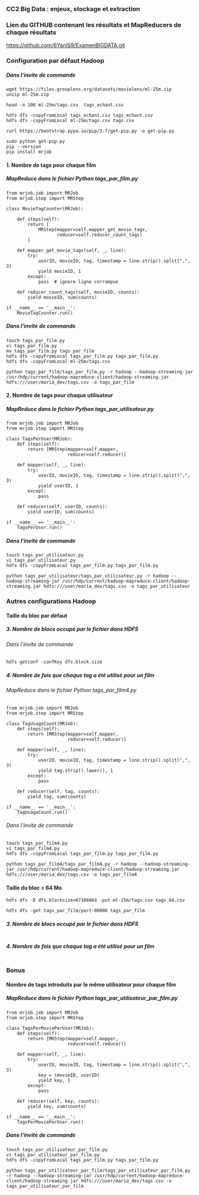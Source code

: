 ### CC2 Big Data : enjeux, stockage et extraction

### Lien du GITHUB contenant les résultats et MapReducers de chaque résultats 
https://github.com/6YanIS9/ExamenBIGDATA.git

### Configuration par défaut Hadoop

##### Dans l'invite de commande
```
wget https://files.grouplens.org/datasets/movielens/ml-25m.zip
unzip ml-25m.zip 
```
```
head -n 100 ml-25m/tags.csv  tags_echant.csv
```
```
hdfs dfs -copyFromLocal tags_echant.csv tags_echant.csv
hdfs dfs -copyFromLocal ml-25m/tags.csv tags.csv
```
```
curl https://bootstrap.pypa.io/pip/2.7/get-pip.py -o get-pip.py
```
```
sudo python get-pip.py
pip --version
pip install mrjob
```


#### 1. Nombre de tags pour chaque film

##### MapReduce dans le fichier Python tags_par_film.py
```
from mrjob.job import MRJob
from mrjob.step import MRStep

class MovieTagCounter(MRJob):

    def steps(self):
        return [
            MRStep(mapper=self.mapper_get_movie_tags,
                   reducer=self.reducer_count_tags)
        ]

    def mapper_get_movie_tags(self, _, line):
        try:
            userID, movieID, tag, timestamp = line.strip().split(",", 3)
            yield movieID, 1
        except:
            pass  # ignore ligne corrompue

    def reducer_count_tags(self, movieID, counts):
        yield movieID, sum(counts)

if __name__ == '__main__':
    MovieTagCounter.run()
```

##### Dans l'invite de commande
```
touch tags_par_film.py
vi tags_par_film.py
mv tags_par_film.py tags_par_film
hdfs dfs -copyFromLocal tags_par_film.py tags_par_film.py
hdfs dfs -copyFromLocal ml-25m/tags.csv
```

```
python tags_par_film/tags_par_film.py -r hadoop --hadoop-streaming-jar /usr/hdp/current/hadoop-mapreduce-client/hadoop-streaming.jar hdfs:///user/maria_dev/tags.csv -o tags_par_film
```

#### 2. Nombre de tags pour chaque utilisateur

##### MapReduce dans le fichier Python tags_par_utilisateur.py
```
from mrjob.job import MRJob
from mrjob.step import MRStep

class TagsPerUser(MRJob):
    def steps(self):
        return [MRStep(mapper=self.mapper,
                       reducer=self.reducer)]

    def mapper(self, _, line):
        try:
            userID, movieID, tag, timestamp = line.strip().split(",", 3)
            yield userID, 1
        except:
            pass

    def reducer(self, userID, counts):
        yield userID, sum(counts)

if __name__ == '__main__':
    TagsPerUser.run()
```

##### Dans l'invite de commande
```
touch tags_par_utilisateur.py
vi tags_par_utilisateur.py
hdfs dfs -copyFromLocal tags_par_film.py tags_par_film.py
```
```
python tags_par_utilisateur/tags_par_utilisateur.py -r hadoop --hadoop-streaming-jar /usr/hdp/current/hadoop-mapreduce-client/hadoop-streaming.jar hdfs:///user/maria_dev/tags.csv -o tags_par_utilisateur
```

### Autres configurations Hadoop
#### Taille du bloc par défaut

##### 3. Nombre de blocs occupé par le fichier dans HDFS

###### Dans l'invite de commande
```
hdfs getconf -confKey dfs.block.size
```

##### 4. Nombre de fois que chaque tag a été utilisé pour un film

###### MapReduce dans le fichier Python tags_par_film4.py
```
from mrjob.job import MRJob
from mrjob.step import MRStep

class TagUsageCount(MRJob):
    def steps(self):
        return [MRStep(mapper=self.mapper,
                       reducer=self.reducer)]

    def mapper(self, _, line):
        try:
            userID, movieID, tag, timestamp = line.strip().split(",", 3)
            yield tag.strip().lower(), 1
        except:
            pass

    def reducer(self, tag, counts):
        yield tag, sum(counts)

if __name__ == '__main__':
    TagUsageCount.run()
```

###### Dans l'invite de commande
```
touch tags_par_film4.py
vi tags_par_film4.py
hdfs dfs -copyFromLocal tags_par_film.py tags_par_film.py
```
```
python tags_par_film4/tags_par_film4.py -r hadoop --hadoop-streaming-jar /usr/hdp/current/hadoop-mapreduce-client/hadoop-streaming.jar hdfs:///user/maria_dev/tags.csv -o tags_par_film4
```
#### Taille du bloc = 64 Mo

```
hdfs dfs -D dfs.blocksize=67108864 -put ml-25m/tags.csv tags_64.csv
```
```
hdfs dfs -get tags_par_film/part-00000 tags_par_film

```

##### 3. Nombre de blocs occupé par le fichier dans HDFS

```
```

##### 4. Nombre de fois que chaque tag a été utilisé pour un film

```
```

### Bonus

#### Nombre de tags introduits par le même utilisateur pour chaque film

##### MapReduce dans le fichier Python tags_par_utilisateur_par_film.py
```
from mrjob.job import MRJob
from mrjob.step import MRStep

class TagsPerMoviePerUser(MRJob):
    def steps(self):
        return [MRStep(mapper=self.mapper,
                       reducer=self.reducer)]

    def mapper(self, _, line):
        try:
            userID, movieID, tag, timestamp = line.strip().split(",", 3)
            key = (movieID, userID)
            yield key, 1
        except:
            pass

    def reducer(self, key, counts):
        yield key, sum(counts)

if __name__ == '__main__':
    TagsPerMoviePerUser.run()
```

##### Dans l'invite de commande
```
touch tags_par_utilisateur_par_film.py
vi tags_par_utilisateur_par_film.py
hdfs dfs -copyFromLocal tags_par_film.py tags_par_film.py
```
```
python tags_par_utilisateur_par_film/tags_par_utilisateur_par_film.py -r hadoop --hadoop-streaming-jar /usr/hdp/current/hadoop-mapreduce-client/hadoop-streaming.jar hdfs:///user/maria_dev/tags.csv -o tags_par_utilisateur_par_film
```